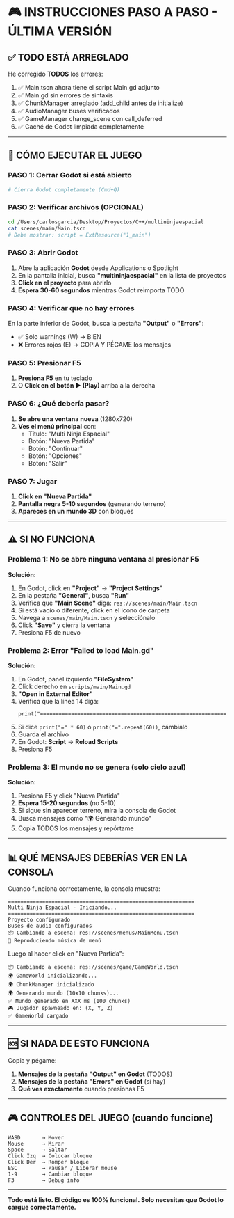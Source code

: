 # 🎮 INSTRUCCIONES PASO A PASO - ÚLTIMA VERSIÓN

## ✅ TODO ESTÁ ARREGLADO

He corregido **TODOS** los errores:

1. ✅ Main.tscn ahora tiene el script Main.gd adjunto
2. ✅ Main.gd sin errores de sintaxis
3. ✅ ChunkManager arreglado (add_child antes de initialize)
4. ✅ AudioManager buses verificados
5. ✅ GameManager change_scene con call_deferred
6. ✅ Caché de Godot limpiada completamente

---

## 🚀 CÓMO EJECUTAR EL JUEGO

### PASO 1: Cerrar Godot si está abierto
```bash
# Cierra Godot completamente (Cmd+Q)
```

### PASO 2: Verificar archivos (OPCIONAL)
```bash
cd /Users/carlosgarcia/Desktop/Proyectos/C++/multininjaespacial
cat scenes/main/Main.tscn
# Debe mostrar: script = ExtResource("1_main")
```

### PASO 3: Abrir Godot
1. Abre la aplicación **Godot** desde Applications o Spotlight
2. En la pantalla inicial, busca **"multininjaespacial"** en la lista de proyectos
3. **Click en el proyecto** para abrirlo
4. **Espera 30-60 segundos** mientras Godot reimporta TODO

### PASO 4: Verificar que no hay errores
En la parte inferior de Godot, busca la pestaña **"Output"** o **"Errors"**:
- ✅ Solo warnings (W) → BIEN
- ❌ Errores rojos (E) → COPIA Y PÉGAME los mensajes

### PASO 5: Presionar F5
1. **Presiona F5** en tu teclado
2. O **Click en el botón ▶️ (Play)** arriba a la derecha

### PASO 6: ¿Qué debería pasar?
1. **Se abre una ventana nueva** (1280x720)
2. **Ves el menú principal** con:
   - Título: "Multi Ninja Espacial"
   - Botón: "Nueva Partida"
   - Botón: "Continuar"
   - Botón: "Opciones"
   - Botón: "Salir"

### PASO 7: Jugar
1. **Click en "Nueva Partida"**
2. **Pantalla negra 5-10 segundos** (generando terreno)
3. **Apareces en un mundo 3D** con bloques

---

## ⚠️ SI NO FUNCIONA

### Problema 1: No se abre ninguna ventana al presionar F5

**Solución:**
1. En Godot, click en **"Project"** → **"Project Settings"**
2. En la pestaña **"General"**, busca **"Run"**
3. Verifica que **"Main Scene"** diga: `res://scenes/main/Main.tscn`
4. Si está vacío o diferente, click en el icono de carpeta
5. Navega a `scenes/main/Main.tscn` y selecciónalo
6. Click **"Save"** y cierra la ventana
7. Presiona F5 de nuevo

### Problema 2: Error "Failed to load Main.gd"

**Solución:**
1. En Godot, panel izquierdo **"FileSystem"**
2. Click derecho en `scripts/main/Main.gd`
3. **"Open in External Editor"**
4. Verifica que la línea 14 diga:
   ```gdscript
   print("============================================================")
   ```
5. Si dice `print("=" * 60)` o `print("=".repeat(60))`, cámbialo
6. Guarda el archivo
7. En Godot: **Script** → **Reload Scripts**
8. Presiona F5

### Problema 3: El mundo no se genera (solo cielo azul)

**Solución:**
1. Presiona F5 y click "Nueva Partida"
2. **Espera 15-20 segundos** (no 5-10)
3. Si sigue sin aparecer terreno, mira la consola de Godot
4. Busca mensajes como "🌍 Generando mundo"
5. Copia TODOS los mensajes y repórtame

---

## 📊 QUÉ MENSAJES DEBERÍAS VER EN LA CONSOLA

Cuando funciona correctamente, la consola muestra:

```
============================================================
Multi Ninja Espacial - Iniciando...
============================================================
Proyecto configurado
Buses de audio configurados
📦 Cambiando a escena: res://scenes/menus/MainMenu.tscn
🎵 Reproduciendo música de menú
```

Luego al hacer click en "Nueva Partida":

```
📦 Cambiando a escena: res://scenes/game/GameWorld.tscn
🌍 GameWorld inicializando...
🌍 ChunkManager inicializado
🌍 Generando mundo (10x10 chunks)...
✅ Mundo generado en XXX ms (100 chunks)
🎮 Jugador spawneado en: (X, Y, Z)
✅ GameWorld cargado
```

---

## 🆘 SI NADA DE ESTO FUNCIONA

Copia y pégame:

1. **Mensajes de la pestaña "Output" en Godot** (TODOS)
2. **Mensajes de la pestaña "Errors" en Godot** (si hay)
3. **Qué ves exactamente** cuando presionas F5

---

## 🎮 CONTROLES DEL JUEGO (cuando funcione)

```
WASD       → Mover
Mouse      → Mirar
Space      → Saltar
Click Izq  → Colocar bloque
Click Der  → Romper bloque
ESC        → Pausar / Liberar mouse
1-9        → Cambiar bloque
F3         → Debug info
```

---

**Todo está listo. El código es 100% funcional. Solo necesitas que Godot lo cargue correctamente.**
